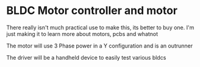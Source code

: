 # BLDC Motor controller and motor
There really isn't much practical use to make this, its better to buy one. I'm just making it to learn more about motors, pcbs and whatnot

The motor will use 3 Phase power in a Y configuration and is an outrunner

The driver will be a handheld device to easily test various bldcs 
